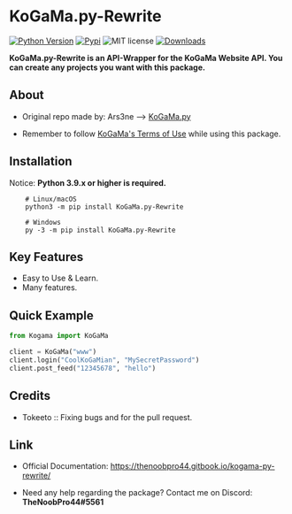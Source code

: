 # KoGaMa.py-Rewrite

[![Python Version](https://img.shields.io/badge/python-%E2%89%A53.8-yellow.svg)](https://www.python.org/downloads/)  [![Pypi](https://img.shields.io/pypi/v/KoGaMa.py-Rewrite)](https://pypi.org/project/KoGaMa.py-Rewrite/)  ![MIT license](https://img.shields.io/badge/License-MIT-blue.svg)  [![Downloads](https://static.pepy.tech/badge/KoGaMa.py-Rewrite)](https://static.pepy.tech/badge/KoGaMa.py-Rewrite)  

**KoGaMa.py-Rewrite is an API-Wrapper for the KoGaMa Website API. You can create any projects you want with this package.**

About
------

* Original repo made by: Ars3ne --> [KoGaMa.py](https://github.com/Ars3ne/kogama.py)

* Remember to follow [KoGaMa's Terms of Use](https://www.kogama.com/help/terms-and-conditions/) while using this package.


Installation
-------------

Notice: **Python 3.9.x or higher is required.**

```
    # Linux/macOS
    python3 -m pip install KoGaMa.py-Rewrite

    # Windows
    py -3 -m pip install KoGaMa.py-Rewrite
```

Key Features
-------------

- Easy to Use & Learn.
- Many features.

Quick Example
--------------

```python
from Kogama import KoGaMa

client = KoGaMa("www")
client.login("CoolKoGaMian", "MySecretPassword")
client.post_feed("12345678", "hello")
```

Credits
--------
- Tokeeto :: Fixing bugs and for the pull request.

Link
------
- Official Documentation: <https://thenoobpro44.gitbook.io/kogama-py-rewrite/>

* Need any help regarding the package? Contact me on Discord: **TheNoobPro44#5561**
